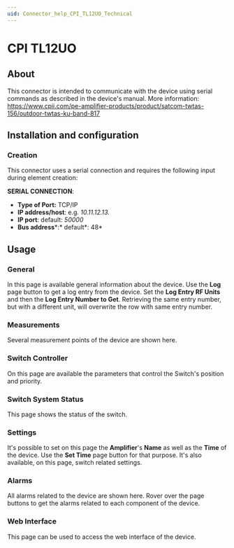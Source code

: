 ```yaml
---
uid: Connector_help_CPI_TL12UO_Technical
---
```

# CPI TL12UO

## About

This connector is intended to communicate with the device using serial commands as described in the device's manual. More information: <https://www.cpii.com/pe-amplifier-products/product/satcom-twtas-156/outdoor-twtas-ku-band-817>

## Installation and configuration

### Creation

This connector uses a serial connection and requires the following input during element creation:

**SERIAL CONNECTION**:

- **Type of Port:** TCP/IP
- **IP address/host**: e.g. *10.11.12.13.*
- **IP port**: default: *50000*
- **Bus address***:* default*: 48*

## Usage

### General

In this page is available general information about the device. Use the **Log** page button to get a log entry from the device. Set the **Log Entry RF Units** and then the **Log Entry Number to Get**. Retrieving the same entry number, but with a different unit, will overwrite the row with same entry number.

### Measurements

Several measurement points of the device are shown here.

### Switch Controller

On this page are available the parameters that control the Switch's position and priority.

### Switch System Status

This page shows the status of the switch.

### Settings

It's possible to set on this page the **Amplifier**'s **Name** as well as the **Time** of the device. Use the **Set Time** page button for that purpose. It's also available, on this page, switch related settings.

### Alarms

All alarms related to the device are shown here. Rover over the page buttons to get the alarms related to each component of the device.

### Web Interface

This page can be used to access the web interface of the device.
